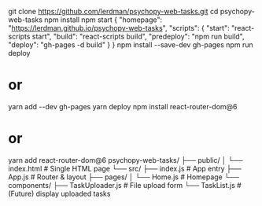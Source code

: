 git clone https://github.com/lerdman/psychopy-web-tasks.git
cd psychopy-web-tasks
npm install
npm start
{
  "homepage": "https://lerdman.github.io/psychopy-web-tasks",
  "scripts": {
    "start":     "react-scripts start",
    "build":     "react-scripts build",
    "predeploy": "npm run build",
    "deploy":    "gh-pages -d build"
  }
}
npm install --save-dev gh-pages
npm run deploy
# or
yarn add --dev gh-pages
yarn deploy
npm install react-router-dom@6
# or
yarn add react-router-dom@6
psychopy-web-tasks/
├── public/
│   └── index.html       # Single HTML page
└── src/
    ├── index.js         # App entry
    ├── App.js           # Router & layout
    ├── pages/
    │   └── Home.js      # Homepage
    └── components/
        ├── TaskUploader.js  # File upload form
        └── TaskList.js      # (Future) display uploaded tasks
